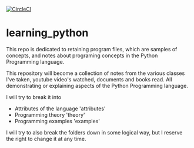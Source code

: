 [![CircleCI](https://circleci.com/gh/taggedzi/learning_python/tree/master.svg?style=svg)](https://circleci.com/gh/taggedzi/learning_python/tree/master)

# learning_python
This repo is dedicated to retaining program files, which are samples of concepts, and notes about programing concepts in the Python Programming language.

This repository will become a collection of notes from the various classes I've taken, youtube video's watched, documents and books read. All demonstrating or explaining aspects of the Python Programming language.

I will try to break it into
* Attributes of the language 'attributes'
* Programming theory 'theory'
* Programming examples 'examples'

I will try to also break the folders down in some logical way, but I reserve the right to change it at any time.
